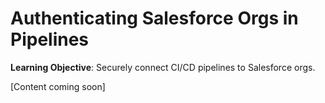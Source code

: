 # Authenticating Salesforce Orgs in Pipelines

**Learning Objective**: Securely connect CI/CD pipelines to Salesforce orgs.

[Content coming soon]
